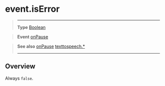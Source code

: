 # event.isError

> --------------------- ------------------------------------------------------------------------------------------
> __Type__              [Boolean](https://docs.coronalabs.com/api/type/Boolean.html)

> __Event__             [onPause](/plugin/texttospeech/event/onPause/index.md)

> __See also__          [onPause](/plugin/texttospeech/event/onPause/index.md)
>						[texttospeech.*](/plugin/texttospeech/index.md)
> --------------------- ------------------------------------------------------------------------------------------

## Overview

Always `false`.